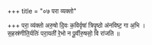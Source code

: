 +++
title = "०७ परा व्यक्तो"

+++
परा॒ व्य॑क्तो अरु॒षो दि॒वः क॒विर्वृषा॑ त्रिपृ॒ष्ठो अ॑नविष्ट॒ गा अ॒भि ।  
स॒हस्र॑णीति॒र्यतिः॑ परा॒यती॑ रे॒भो न पू॒र्वीरु॒षसो॒ वि रा॑जति ॥